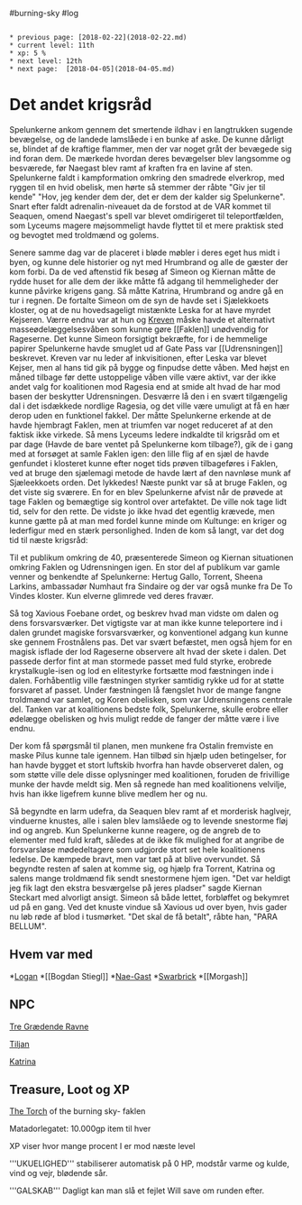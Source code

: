 #burning-sky #log

```ad-info

* previous page: [2018-02-22](2018-02-22.md)
* current level: 11th
* xp: 5 %
* next level: 12th
* next page:  [2018-04-05](2018-04-05.md) 
```

# Det andet krigsråd 
Spelunkerne ankom gennem det smertende ildhav i en langtrukken sugende bevægelse, og de landede lamslåede i en bunke af aske. De kunne dårligt se, blindet af de kraftige flammer, men der var noget gråt der bevægede sig ind foran dem. De mærkede hvordan deres bevægelser blev langsomme og besværede, før Naegast blev ramt af kraften fra en lavine af sten. Spelunkerne faldt i kampformation omkring den smadrede elverkrop, med ryggen til en hvid obelisk, men hørte så stemmer der råbte "Giv jer til kende" "Hov, jeg kender dem der, det er dem der kalder sig Spelunkerne". Snart efter faldt adrenalin-niveauet da de forstod at de VAR kommet til Seaquen, omend Naegast's spell var blevet omdirigeret til teleportfælden, som Lyceums magere møjsommeligt havde flyttet til et mere praktisk sted og bevogtet med troldmænd og golems.  
Senere samme dag var de placeret i bløde møbler i deres eget hus midt i byen, og kunne dele historier og nyt med Hrumbrand og alle de gæster der kom forbi. Da de ved aftenstid fik besøg af Simeon og Kiernan måtte de rydde huset for alle dem der ikke måtte få adgang til hemmeligheder der kunne påvirke krigens gang. Så måtte Katrina, Hrumbrand og andre gå en tur i regnen. De fortalte Simeon om de syn de havde set i Sjælekkoets kloster, og at de nu hovedsageligt mistænkte Leska for at have myrdet Kejseren. Værre endnu var at hun og [Kreven](Kreven.md) måske havde et alternativt masseødelæggelsesvåben som kunne gøre [[Faklen]] unødvendig for Rageserne. Det kunne Simeon forsigtigt bekræfte, for i de hemmelige papirer Spelunkerne havde smuglet ud af Gate Pass var [[Udrensningen]] beskrevet. Kreven var nu leder af inkvisitionen, efter Leska var blevet Kejser, men al hans tid gik på bygge og finpudse dette våben. Med højst en måned tilbage før dette ustoppelige våben ville være aktivt, var der ikke andet valg for koalitionen mod Ragesia end at smide alt hvad de har mod basen der beskytter Udrensningen. Desværre lå den i en svært tilgængelig dal i det isdækkede nordlige Ragesia, og det ville være umuligt at få en hær derop uden en funktionel fakkel.
Der måtte Spelunkerne erkende at de havde hjembragt Faklen, men at triumfen var noget reduceret af at den faktisk ikke virkede. Så mens Lyceums ledere indkaldte til krigsråd om et par dage (Havde de bare ventet på Spelunkerne kom tilbage?), gik de i gang med at forsøget at samle Faklen igen: den lille flig af en sjæl de havde genfundet i klosteret kunne efter noget tids prøven tilbageføres i Faklen, ved at bruge den sjælemagi metode de havde lært af den navnløse munk af Sjæleekkoets orden. Det lykkedes! Næste punkt var så at bruge Faklen, og det viste sig sværere. En for en blev Spelunkerne afvist når de prøvede at tage Faklen og bemægtige sig kontrol over artefaktet. De ville nok tage lidt tid, selv for den rette. De vidste jo ikke hvad det egentlig krævede, men kunne gætte på at man med fordel kunne minde om Kultunge: en kriger og lederfigur med en stærk personlighed. Inden de kom så langt, var det dog tid til næste krigsråd:
Til et publikum omkring de 40, præsenterede Simeon og Kiernan situationen omkring Faklen og Udrensningen igen. En stor del af publikum var gamle venner og benkendte af Spelunkerne: Hertug Gallo, Torrent, Sheena Larkins, ambassadør Numhaut fra Sindaire og der var også munke fra De To Vindes kloster. Kun elverne glimrede ved deres fravær.
Så tog Xavious Foebane ordet, og beskrev hvad man vidste om dalen og dens forsvarsværker. Det vigtigste var at man ikke kunne teleportere ind i dalen grundet magiske forsvarsværker, og konventionel adgang kun kunne ske gennem Frostnålens pas. Det var svært befæstet, men også hjem for en magisk isflade der lod Rageserne observere alt hvad der skete i dalen. Det passede derfor fint at man stormede passet med fuld styrke, erobrede krystalkugle-isen og lod en elitestyrke fortsætte mod fæstningen inde i dalen. Forhåbentlig ville fæstningen styrker samtidig rykke ud for at støtte forsvaret af passet. Under fæstningen lå fængslet hvor de mange fangne troldmænd var samlet, og Koren obelisken, som var Udrensningens centrale del. Tanken var at koalitionens bedste folk, Spelunkerne, skulle erobre eller ødelægge obelisken og hvis muligt redde de fanger der måtte være i live endnu.
Der kom få spørgsmål til planen, men munkene fra Ostalin fremviste en maske Pilus kunne tale igennem. Han tilbød sin hjælp uden betingelser, for han havde bygget et stort luftskib hvorfra han havde observeret dalen, og som støtte ville dele disse oplysninger med koalitionen, foruden de frivillige munke der havde meldt sig. Men så regnede han med koalitionens velvilje, hvis han ikke ligefrem kunne blive medlem her og nu.
Så begyndte en larm udefra, da Seaquen blev ramt af et morderisk haglvejr, vinduerne knustes, alle i salen blev lamslåede og to levende snestorme fløj ind og angreb. Kun Spelunkerne kunne reagere, og de angreb de to elementer med fuld kraft, således at de ikke fik mulighed for at angribe de forsvarsløse mødedeltagere som udgjorde stort set hele koalitionens ledelse. De kæmpede bravt, men var tæt på at blive overvundet. Så begyndte resten af salen at komme sig, og hjælp fra Torrent, Katrina og salens mange troldmænd fik sendt snestormene hjem igen. "Det var heldigt jeg fik lagt den ekstra besværgelse på jeres pladser" sagde Kiernan Steckart med alvorligt ansigt. Simeon så både lettet, forbløffet og bekymret ud på en gang. Ved det knuste vindue så Xavious ud over byen, hvis gader nu løb røde af blod i tusmørket. "Det skal de få betalt", råbte han, "PARA BELLUM".     
## Hvem var med 
*[Logan](Logan.md)
*[[Bogdan Stiegl]]
*[Nae-Gast](Nae-Gast%20Oldknist.md)
*[Swarbrick](Swarbrick%20Everwood.md)
*[[Morgash]]
## NPC 
[Tre Grædende Ravne](Tre%20Grædende%20Ravne.md)
[Tiljan](Tiljan.md)
[Katrina](Katrina.md)
## Treasure, Loot og XP 
[The Torch](The%20Torch.md) of the burning sky- faklen
Matadorlegatet: 10.000gp item til hver
XP viser hvor mange procent I er mod næste level
'''UKUELIGHED''' stabiliserer automatisk på 0 HP, modstår varme og kulde, vind og vejr, blødende sår.
'''GALSKAB''' Dagligt kan man slå et fejlet Will save om runden efter.
